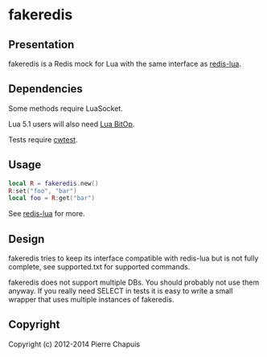 # fakeredis

## Presentation

fakeredis is a Redis mock for Lua with the same interface as [redis-lua](https://github.com/nrk/redis-lua).

## Dependencies

Some methods require LuaSocket.

Lua 5.1 users will also need [Lua BitOp](http://bitop.luajit.org/).

Tests require [cwtest](https://github.com/catwell/cwtest).

## Usage

```lua
local R = fakeredis.new()
R:set("foo", "bar")
local foo = R:get("bar")
```

See [redis-lua](https://github.com/nrk/redis-lua) for more.

## Design

fakeredis tries to keep its interface compatible with redis-lua but is not fully complete, see supported.txt for supported commands.

fakeredis does not support multiple DBs. You should probably not use them anyway. If you really need SELECT in tests it is easy to write a small wrapper that uses multiple instances of fakeredis.

## Copyright

Copyright (c) 2012-2014 Pierre Chapuis

